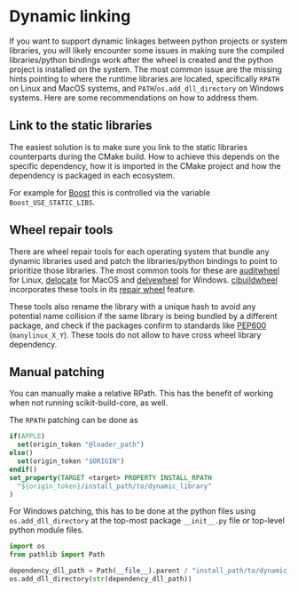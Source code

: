 # Dynamic linking

If you want to support dynamic linkages between python projects or system
libraries, you will likely encounter some issues in making sure the compiled
libraries/python bindings work after the wheel is created and the python project
is installed on the system. The most common issue are the missing hints pointing
to where the runtime libraries are located, specifically `RPATH` on Linux and
MacOS systems, and `PATH`/`os.add_dll_directory` on Windows systems. Here are
some recommendations on how to address them.

## Link to the static libraries

The easiest solution is to make sure you link to the static libraries
counterparts during the CMake build. How to achieve this depends on the specific
dependency, how it is imported in the CMake project and how the dependency is
packaged in each ecosystem.

For example for [Boost][FindBoost] this is controlled via the variable
`Boost_USE_STATIC_LIBS`.

[FindBoost]: inv:cmake:cmake:module#module:FindBoost

## Wheel repair tools

There are wheel repair tools for each operating system that bundle any dynamic
libraries used and patch the libraries/python bindings to point to prioritize
those libraries. The most common tools for these are [auditwheel] for Linux,
[delocate] for MacOS and [delvewheel] for Windows. [cibuildwheel] incorporates
these tools in its [repair wheel] feature.

These tools also rename the library with a unique hash to avoid any potential
name collision if the same library is being bundled by a different package, and
check if the packages confirm to standards like [PEP600] (`manylinux_X_Y`).
These tools do not allow to have cross wheel library dependency.

## Manual patching

You can manually make a relative RPath. This has the benefit of working
when not running scikit-build-core, as well.

The `RPATH` patching can be done as

```cmake
if(APPLE)
  set(origin_token "@loader_path")
else()
  set(origin_token "$ORIGIN")
endif()
set_property(TARGET <target> PROPERTY INSTALL_RPATH
  "${origin_token}/install_path/to/dynamic_library"
)
```

For Windows patching, this has to be done at the python files using
`os.add_dll_directory` at the top-most package `__init__.py` file or top-level
python module files.

```python
import os
from pathlib import Path

dependency_dll_path = Path(__file__).parent / "install_path/to/dynamic_library"
os.add_dll_directory(str(dependency_dll_path))
```

<!-- prettier-ignore-start -->

[auditwheel]: https://pypi.org/project/auditwheel/
[delocate]: https://pypi.org/project/delocate/
[delvewheel]: https://pypi.org/project/delvewheel/
[cibuildwheel]: https://cibuildwheel.pypa.io/en/stable/
[repair wheel]: https://cibuildwheel.pypa.io/en/stable/options/#repair-wheel-command
[PEP600]: https://peps.python.org/pep-0600

<!-- prettier-ignore-end -->
